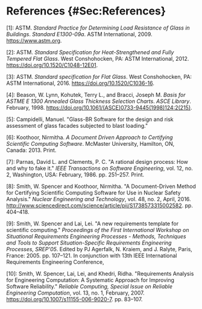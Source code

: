 # References {#Sec:References}

<div id="astm2009"></div>

[1]: ASTM. *Standard Practice for Determining Load Resistance of Glass in Buildings*. *Standard E1300-09a*. ASTM International, 2009. <https://www.astm.org>.

<div id="astm2012"></div>

[2]: ASTM. *Standard Specification for Heat-Strengthened and Fully Tempered Flat Glass*. West Conshohocken, PA: ASTM International, 2012. <https://doi.org/10.1520/C1048-12E01>.

<div id="astm2016"></div>

[3]: ASTM. *Standard specification for Flat Glass*. West Conshohocken, PA: ASTM International, 2016. <https://doi.org/10.1520/C1036-16>.

<div id="beasonEtAl1998"></div>

[4]: Beason, W. Lynn, Kohutek, Terry L., and Bracci, Joseph M. *Basis for ASTME E 1300 Annealed Glass Thickness Selection Charts*. *ASCE Library*. February, 1998. <https://doi.org/10.1061/(ASCE)0733-9445(1998)124:2(215)>.

<div id="campidelli"></div>

[5]: Campidelli, Manuel. "Glass-BR Software for the design and risk assessment of glass facades subjected to blast loading."

<div id="koothoor2013"></div>

[6]: Koothoor, Nirmitha. *A Document Driven Approach to Certifying Scientific Computing Software*. McMaster University, Hamilton, ON, Canada: 2013. Print.

<div id="parnasClements1986"></div>

[7]: Parnas, David L. and Clements, P. C. "A rational design process: How and why to fake it." *IEEE Transactions on Software Engineering*, vol. 12, no. 2, Washington, USA: February, 1986. pp. 251&ndash;257. Print.

<div id="smithKoothoor2016"></div>

[8]: Smith, W. Spencer and Koothoor, Nirmitha. "A Document-Driven Method for Certifying Scientific Computing Software for Use in Nuclear Safety Analysis." *Nuclear Engineering and Technology*, vol. 48, no. 2, April, 2016. <http://www.sciencedirect.com/science/article/pii/S1738573315002582>. pp. 404&ndash;418.

<div id="smithLai2005"></div>

[9]: Smith, W. Spencer and Lai, Lei. "A new requirements template for scientific computing." *Proceedings of the First International Workshop on Situational Requirements Engineering Processes - Methods, Techniques and Tools to Support Situation-Specific Requirements Engineering Processes, SREP'05*. Edited by PJ Agerfalk, N. Kraiem, and J. Ralyte, Paris, France: 2005. pp. 107&ndash;121. In conjunction with 13th IEEE International Requirements Engineering Conference,

<div id="smithEtAl2007"></div>

[10]: Smith, W. Spencer, Lai, Lei, and Khedri, Ridha. "Requirements Analysis for Engineering Computation: A Systematic Approach for Improving Software Reliability." *Reliable Computing, Special Issue on Reliable Engineering Computation*, vol. 13, no. 1, February, 2007. <https://doi.org/10.1007/s11155-006-9020-7>. pp. 83&ndash;107.

